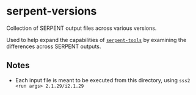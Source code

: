 # serpent-versions

Collection of SERPENT output files across various versions.

Used to help expand the capabilities of 
[`serpent-tools`](https://github.com/CORE-GATECH-GROUP/serpent-tools)
by examining the differences across SERPENT outputs.

## Notes

- Each input file is meant to be executed from this directory, using
`sss2 <run args> 2.1.29/i2.1.29`

